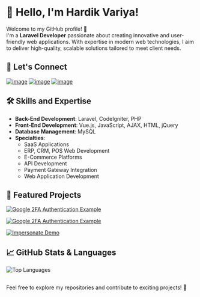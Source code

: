 # 👋 Hello, I'm Hardik Variya!  

Welcome to my GitHub profile! 🚀  
I'm a **Laravel Developer** passionate about creating innovative and user-friendly web applications. With expertise in modern web technologies, I aim to deliver high-quality, scalable solutions tailored to meet client needs.  

## 🔗 Let's Connect  

[![image](https://img.shields.io/badge/Gmail-D14836?style=for-the-badge&logo=gmail&logoColor=white)](mailto:variyahardik11@gmail.com)
[![image](https://img.shields.io/badge/LinkedIn-0077B5?style=for-the-badge&logo=linkedin&logoColor=white)](https://www.linkedin.com/in/hardik-variya)
[![image](https://img.shields.io/badge/UpWork-6FDA44?style=for-the-badge&logo=Upwork&logoColor=white)](https://www.upwork.com/freelancers/variyahardik)

## 🛠️ Skills and Expertise  
- **Back-End Development**: Laravel, CodeIgniter, PHP  
- **Front-End Development**: Vue.js, JavaScript, AJAX, HTML, jQuery  
- **Database Management**: MySQL  
- **Specialties**:  
   - SaaS Applications
   - ERP, CRM, POS  Web Development
   - E-Commerce Platforms  
   - API Development  
   - Payment Gateway Integration  
   - Web Application Development  

## 📂 Featured Projects  

[![Google 2FA Authentication Example](https://github-readme-stats.vercel.app/api/pin/?username=hardik-variya&repo=reverb-chat&theme=dark)](https://github.com/hardik-variya/reverb-chat)  


[![Google 2FA Authentication Example](https://github-readme-stats.vercel.app/api/pin/?username=hardik-variya&repo=google2fa-laravel&theme=dark)](https://github.com/hardik-variya/google2fa-laravel)  

[![Impersonate Demo](https://github-readme-stats.vercel.app/api/pin/?username=hardik-variya&repo=laravel-impersonate&theme=dark)](https://github.com/hardik-variya/laravel-impersonate)  





## 📈 GitHub Stats & Languages  
<!-- ![Hardik's GitHub stats](https://github-readme-stats.vercel.app/api?username=hardik-variya&show_icons=true&theme=radical)  -->
![Top Languages](https://github-readme-stats.vercel.app/api/top-langs/?username=hardik-variya&layout=compact&theme=radical)  

## 
Feel free to explore my repositories and contribute to exciting projects! 🚀  


